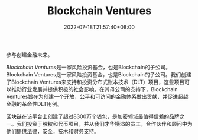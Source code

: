 ﻿---
weight: 
title: "Blockchain Ventures"
description: "参与创建金融未来"
date: 2022-07-18T21:57:40+08:00
lastmod: 2022-07-18T16:45:40+08:00
draft: false
authors: ["MineW"]
featuredImage: "blockchain-ventures.jpg"
link: "https://www.blockchain.com/ventures"
tags: ["投资机构","Blockchain Ventures"]
categories: ["navigation"]
navigation: ["投资机构"]
lightgallery: true
toc: true
pinned: false
recommend: false
recommend1: false
---
参与创建金融未来。

*‎Blockchain Ventures‎*‎是一家风险投资基金，也是Blockchain的子公司。Blockchain Ventures是一家风险投资基金，也是Blockchain的子公司。我们创建了Blockchain Ventures来支持和投资分布式账本技术（DLT）项目，这些项目可以推动行业发展并提供积极的社会影响。在其母公司的支持下，Blockchain Ventures旨在为创建一个开放，公平和可访问的金融体系做出贡献，并促进超越金融的革命性DLT用例。

区块链在该平台上创建了超过8300万个钱包，是加密领域最值得信赖的品牌之一。我们投资于股权和代币项目，并从我们才华横溢的员工，合作伙伴和顾问中为他们提供法律，安全，技术和财务支持。